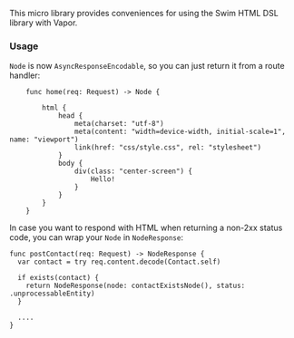 This micro library provides conveniences for using the Swim HTML DSL library with Vapor.

### Usage
`Node` is now `AsyncResponseEncodable`, so you can just return it from a route handler:
```
    func home(req: Request) -> Node {
        
        html {
            head {
                meta(charset: "utf-8")
                meta(content: "width=device-width, initial-scale=1", name: "viewport")
                link(href: "css/style.css", rel: "stylesheet")
            }
            body {
                div(class: "center-screen") {
                    Hello!
                }
            }
        }
    }
```

In case you want to respond with HTML when returning a non-2xx status code, you can wrap your `Node` in `NodeResponse`:
```
func postContact(req: Request) -> NodeResponse {
  var contact = try req.content.decode(Contact.self)

  if exists(contact) {
    return NodeResponse(node: contactExistsNode(), status: .unprocessableEntity)
  }

  ....
}
```
